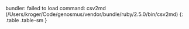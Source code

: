 bundler: failed to load command: csv2md (/Users/kroger/Code/genosmus/vendor/bundle/ruby/2.5.0/bin/csv2md)
{: .table .table-sm }

